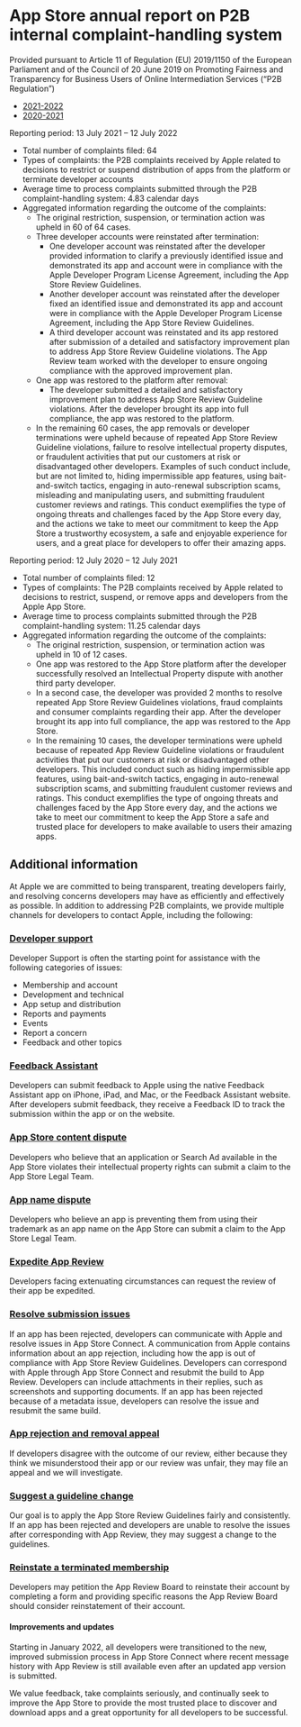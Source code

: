 App Store annual report on P2B internal complaint-handling system
=================================================================

Provided pursuant to Article 11 of Regulation (EU) 2019/1150 of the European Parliament and of the Council of 20 June 2019 on Promoting Fairness and Transparency for Business Users of Online Intermediation Services (“P2B Regulation”)

* [2021-2022](#current)
* [2020-2021](#current)

Reporting period: 13 July 2021 – 12 July 2022

* Total number of complaints filed: 64
* Types of complaints: the P2B complaints received by Apple related to decisions to restrict or suspend distribution of apps from the platform or terminate developer accounts
* Average time to process complaints submitted through the P2B complaint-handling system: 4.83 calendar days
* Aggregated information regarding the outcome of the complaints:
    * The original restriction, suspension, or termination action was upheld in 60 of 64 cases.
    * Three developer accounts were reinstated after termination:
        * One developer account was reinstated after the developer provided information to clarify a previously identified issue and demonstrated its app and account were in compliance with the Apple Developer Program License Agreement, including the App Store Review Guidelines.
        * Another developer account was reinstated after the developer fixed an identified issue and demonstrated its app and account were in compliance with the Apple Developer Program License Agreement, including the App Store Review Guidelines.
        * A third developer account was reinstated and its app restored after submission of a detailed and satisfactory improvement plan to address App Store Review Guideline violations. The App Review team worked with the developer to ensure ongoing compliance with the approved improvement plan.
    * One app was restored to the platform after removal:
        * The developer submitted a detailed and satisfactory improvement plan to address App Store Review Guideline violations. After the developer brought its app into full compliance, the app was restored to the platform.
    * In the remaining 60 cases, the app removals or developer terminations were upheld because of repeated App Store Review Guideline violations, failure to resolve intellectual property disputes, or fraudulent activities that put our customers at risk or disadvantaged other developers. Examples of such conduct include, but are not limited to, hiding impermissible app features, using bait-and-switch tactics, engaging in auto-renewal subscription scams, misleading and manipulating users, and submitting fraudulent customer reviews and ratings. This conduct exemplifies the type of ongoing threats and challenges faced by the App Store every day, and the actions we take to meet our commitment to keep the App Store a trustworthy ecosystem, a safe and enjoyable experience for users, and a great place for developers to offer their amazing apps.

Reporting period: 12 July 2020 – 12 July 2021

* Total number of complaints filed: 12
* Types of complaints: The P2B complaints received by Apple related to decisions to restrict, suspend, or remove apps and developers from the Apple App Store.
* Average time to process complaints submitted through the P2B complaint-handling system: 11.25 calendar days
* Aggregated information regarding the outcome of the complaints:
    * The original restriction, suspension, or termination action was upheld in 10 of 12 cases.
    * One app was restored to the App Store platform after the developer successfully resolved an Intellectual Property dispute with another third party developer.
    * In a second case, the developer was provided 2 months to resolve repeated App Store Review Guidelines violations, fraud complaints and consumer complaints regarding their app. After the developer brought its app into full compliance, the app was restored to the App Store.
    * In the remaining 10 cases, the developer terminations were upheld because of repeated App Review Guideline violations or fraudulent activities that put our customers at risk or disadvantaged other developers. This included conduct such as hiding impermissible app features, using bait-and-switch tactics, engaging in auto-renewal subscription scams, and submitting fraudulent customer reviews and ratings. This conduct exemplifies the type of ongoing threats and challenges faced by the App Store every day, and the actions we take to meet our commitment to keep the App Store a safe and trusted place for developers to make available to users their amazing apps.

Additional information
----------------------

At Apple we are committed to being transparent, treating developers fairly, and resolving concerns developers may have as efficiently and effectively as possible. In addition to addressing P2B complaints, we provide multiple channels for developers to contact Apple, including the following:

### [Developer support](https://developer.apple.com/contact/)

Developer Support is often the starting point for assistance with the following categories of issues:

* Membership and account
* Development and technical
* App setup and distribution
* Reports and payments
* Events
* Report a concern
* Feedback and other topics

### [Feedback Assistant](https://developer.apple.com/bug-reporting/)

Developers can submit feedback to Apple using the native Feedback Assistant app on iPhone, iPad, and Mac, or the Feedback Assistant website. After developers submit feedback, they receive a Feedback ID to track the submission within the app or on the website.

### [App Store content dispute](https://www.apple.com/legal/internet-services/itunes/appstorenotices/#/)

Developers who believe that an application or Search Ad available in the App Store violates their intellectual property rights can submit a claim to the App Store Legal Team.

### [App name dispute](https://www.apple.com/legal/internet-services/itunes/appnamenotices/)

Developers who believe an app is preventing them from using their trademark as an app name on the App Store can submit a claim to the App Store Legal Team.

### [Expedite App Review](https://developer.apple.com/contact/app-store/?topic=expedite)

Developers facing extenuating circumstances can request the review of their app be expedited.

### [Resolve submission issues](https://developer.apple.com/help/app-store-connect/manage-submissions-to-app-review/reply-to-app-review-messages)

If an app has been rejected, developers can communicate with Apple and resolve issues in App Store Connect. A communication from Apple contains information about an app rejection, including how the app is out of compliance with App Store Review Guidelines. Developers can correspond with Apple through App Store Connect and resubmit the build to App Review. Developers can include attachments in their replies, such as screenshots and supporting documents. If an app has been rejected because of a metadata issue, developers can resolve the issue and resubmit the same build.

### [App rejection and removal appeal](https://developer.apple.com/contact/app-store/?topic=appeal)

If developers disagree with the outcome of our review, either because they think we misunderstood their app or our review was unfair, they may file an appeal and we will investigate.

### [Suggest a guideline change](https://developer.apple.com/contact/app-store/?topic=guideline)

Our goal is to apply the App Store Review Guidelines fairly and consistently. If an app has been rejected and developers are unable to resolve the issues after corresponding with App Review, they may suggest a change to the guidelines.

### [Reinstate a terminated membership](https://developer.apple.com/contact/app-store/)

Developers may petition the App Review Board to reinstate their account by completing a form and providing specific reasons the App Review Board should consider reinstatement of their account.

#### Improvements and updates

Starting in January 2022, all developers were transitioned to the new, improved submission process in App Store Connect where recent message history with App Review is still available even after an updated app version is submitted.

We value feedback, take complaints seriously, and continually seek to improve the App Store to provide the most trusted place to discover and download apps and a great opportunity for all developers to be successful.